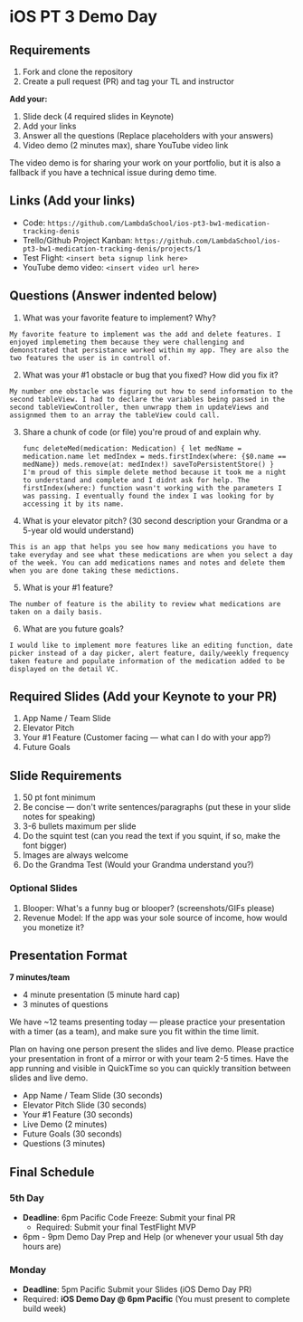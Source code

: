 # iOS PT 3 Demo Day

## Requirements

1. Fork and clone the repository
2. Create a pull request (PR) and tag your TL and instructor

**Add your:**

1. Slide deck (4 required slides in Keynote)
2. Add your links
3. Answer all the questions (Replace placeholders with your answers)
4. Video demo (2 minutes max), share YouTube video link

The video demo is for sharing your work on your portfolio, but it is also a fallback if you have a technical issue during demo time.

## Links (Add your links)

* Code: `https://github.com/LambdaSchool/ios-pt3-bw1-medication-tracking-denis`
* Trello/Github Project Kanban: `https://github.com/LambdaSchool/ios-pt3-bw1-medication-tracking-denis/projects/1`
* Test Flight: `<insert beta signup link here>`
* YouTube demo video: `<insert video url here>`

## Questions (Answer indented below)

1. What was your favorite feature to implement? Why?

`My favorite feature to implement was the add and delete features. I enjoyed implemeting them because they were challenging and demonstrated that persistance worked within my app. They are also the two features the user is in controll of.`

2. What was your #1 obstacle or bug that you fixed? How did you fix it?

`My number one obstacle was figuring out how to send information to the second tableView. I had to declare the variables being passed in the second tableViewController, then unwrapp them in updateViews and assignmed them to an array the tableView could call.`
  
3. Share a chunk of code (or file) you're proud of and explain why.

    `func deleteMed(medication: Medication) {
        let medName = medication.name
        let medIndex = meds.firstIndex(where: {$0.name == medName})
        meds.remove(at: medIndex!)
        saveToPersistentStore()
    } 
    `
    `I'm proud of this simple delete method because it took me a night to understand and complete and I didnt ask for help. The firstIndex(where:) function wasn't working with the parameters I was passing. I eventually found the index I was looking for by accessing it by its name. `
  
4. What is your elevator pitch? (30 second description your Grandma or a 5-year old would understand)

`This is an app that helps you see how many medications you have to take everyday and see what these medications are when you select a day of the week. You can add medications names and notes and delete them when you are done taking these medictions.`
  
5. What is your #1 feature?

`The number of feature is the ability to review what medications are taken on a daily basis.`
  
6. What are you future goals?

`I would like to implement more features like an editing function, date picker instead of a day picker, alert feature, daily/weekly frequency taken feature and populate information of the medication added to be displayed on the detail VC.`

## Required Slides (Add your Keynote to your PR)

1. App Name / Team Slide
2. Elevator Pitch
3. Your #1 Feature (Customer facing — what can I do with your app?)
4. Future Goals

## Slide Requirements

1. 50 pt font minimum
2. Be concise — don't write sentences/paragraphs (put these in your slide notes for speaking)
3. 3-6 bullets maximum per slide
4. Do the squint test (can you read the text if you squint, if so, make the font bigger)
6. Images are always welcome
7. Do the Grandma Test (Would your Grandma understand you?)

### Optional Slides

1. Blooper: What's a funny bug or blooper? (screenshots/GIFs please)
2. Revenue Model: If the app was your sole source of income, how would you monetize it?

## Presentation Format

**7 minutes/team**

* 4 minute presentation (5 minute hard cap)
* 3 minutes of questions

We have ~12 teams presenting today — please practice your presentation with a timer (as a team), and make sure you fit within the time limit.

Plan on having one person present the slides and live demo. Please practice your presentation in front of a mirror or with your team 2-5 times. Have the app running and visible in QuickTime so you can quickly transition between slides and live demo.

* App Name / Team Slide (30 seconds)
* Elevator Pitch Slide (30 seconds)
* Your #1 Feature (30 seconds)
* Live Demo (2 minutes)
* Future Goals (30 seconds)
* Questions (3 minutes)

## Final Schedule

### 5th Day

* **Deadline**: 6pm Pacific Code Freeze: Submit your final PR
	* Required: Submit your final TestFlight MVP
* 6pm - 9pm Demo Day Prep and Help (or whenever your usual 5th day hours are)

### Monday

* **Deadline**: 5pm Pacific Submit your Slides (iOS Demo Day PR)
* Required: **iOS Demo Day @ 6pm Pacific** (You must present to complete build week)

